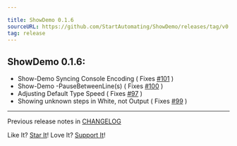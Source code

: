 ```yaml
---

title: ShowDemo 0.1.6
sourceURL: https://github.com/StartAutomating/ShowDemo/releases/tag/v0.1.6
tag: release
---
```

## ShowDemo 0.1.6:

* Show-Demo Syncing Console Encoding ( Fixes [#101](https://github.com/StartAutomating/ShowDemo/issues/101) )
* Show-Demo -PauseBetweenLine(s) ( Fixes [#100](https://github.com/StartAutomating/ShowDemo/issues/100) )
* Adjusting Default Type Speed ( Fixes [#97](https://github.com/StartAutomating/ShowDemo/issues/97) )
* Showing unknown steps in White, not Output ( Fixes [#99](https://github.com/StartAutomating/ShowDemo/issues/99) )

---

Previous release notes in [CHANGELOG](https://github.com/StartAutomating/ShowDemo/blob/main/CHANGELOG.md)

Like It?  [Star It](https://github.com/StartAutomating/ShowDemo)!  Love It?  [Support It](https://github.com/sponsors/StartAutomating)!
